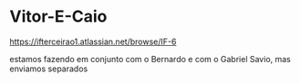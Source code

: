 # Vitor-E-Caio

https://ifterceirao1.atlassian.net/browse/IF-6

estamos fazendo em conjunto com o Bernardo e com o Gabriel Savio, mas enviamos separados
